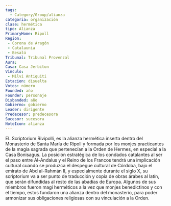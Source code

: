 ```yaml
---
tags:
  - Category/Group/alianza
categoria: organización
clase: hermética
tipo: Alianza
PrimaryHome: Ripoll 
Region:
 - Corona de Aragón 
 - Catalaunia 
 - Besalú 
Tribunal: Tribunal Provenzal 
Aura: 
Casa: Casa Jerbiton 
Vinculo: 
 - Milvi Antiquiti
Estacion: disuelta 
Votos: número
Founded: año
Founder: personaje
Disbanded: año
Gobierno: gobierno
Leader: dirigente
Predecesor: predecesora
Sucesor: sucesora
NoteIcon: alianza
---
```


 <section class="wa-section main-content"><p><span class="dropcap">E</span>L Scriptorium Rivipolli, es la alianza hermética inserta dentro del <span data-article-privacy="private" data-article-id="65527f21-25b3-4274-ade3-aeea121edb7e" data-template-type="organization" class="private-article article-unlinked entity-link wa-link">Monasterio de Santa María de Ripoll</span> y formada por los monjes practicantes de la magia sagrada que pertenecían a la Orden de Hermes, en especial a la <span data-article-privacy="private" data-article-id="ae6cc286-06db-4c62-bb3f-d5d6a22f6871" data-template-type="organization" class="private-article article-unlinked entity-link wa-link">Casa Bonisagus</span>. La posición estratégica de los condados catalantes al ser el paso entre <span data-article-privacy="private" data-article-id="5432c23a-a4e0-4bb4-a453-6968e7908f7f" data-template-type="organization" class="private-article article-unlinked entity-link wa-link">Al-Andalus</span> y el <span class="article-link article-explorer-link entity-link wa-link" data-article-privacy="public" data-article-id="8cfcea53-4833-4010-8f17-4324d8b9d5c6" data-template-type="organization" data-article="8cfcea53-4833-4010-8f17-4324d8b9d5c6">Reino de los Francos</span> tendrá una implicación cultural cuando se produzca el despegue cultural de Córdoba, bajo el emirato de Abd al-Rahmán II, y especialmente durante el siglo X, su scriptorium va a ser punto de traducción y copia de obras árabes al latín, que serán difundidas al resto de las abadías de Europa. Algunos de sus miembros fueron magi herméticos a la vez que monjes benedictinos y con el tiempo, estos fundaron una alianza dentro del monasterio, para poder armonizar sus obligaciones religiosas con su vinculación a la Orden.
